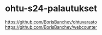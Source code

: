 # ohtu-s24-palautukset
https://github.com/BorisBanchev/ohtuvarasto
https://github.com/BorisBanchev/webcounter
